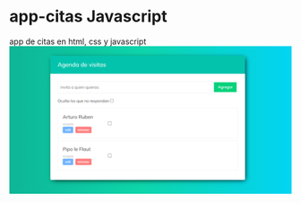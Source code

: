 # app-citas Javascript

app de citas en html, css y javascript
![image alert](https://github.com/artssoria/app-citasJs/blob/main/Captura.PNG)
